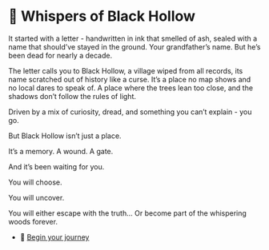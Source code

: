 # 👻 Whispers of Black Hollow
It started with a letter - handwritten in ink that smelled of ash, sealed with a name that should’ve stayed in the ground. Your grandfather’s name. But he’s been dead for nearly a decade.

The letter calls you to Black Hollow, a village wiped from all records, its name scratched out of history like a curse. It’s a place no map shows and no local dares to speak of. A place where the trees lean too close, and the shadows don’t follow the rules of light.

Driven by a mix of curiosity, dread, and something you can’t explain - you go.

But Black Hollow isn’t just a place. 

It’s a memory. A wound. A gate.

And it’s been waiting for you.

You will choose.

You will uncover.

You will either escape with the truth…
Or become part of the whispering woods forever.
- 🚀 [Begin your journey](./scene1.md)
